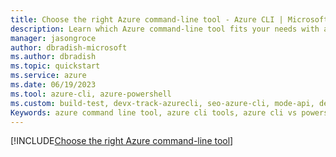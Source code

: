 ```yaml
---
title: Choose the right Azure command-line tool - Azure CLI | Microsoft Docs
description: Learn which Azure command-line tool fits your needs with an Azure CLI vs Azure PowerShell comparison — get started with your preferred command-line tool.
manager: jasongroce
author: dbradish-microsoft
ms.author: dbradish
ms.topic: quickstart
ms.service: azure
ms.date: 06/19/2023
ms.tool: azure-cli, azure-powershell
ms.custom: build-test, devx-track-azurecli, seo-azure-cli, mode-api, devx-track-azurepowershell
Keywords: azure command line tool, azure cli tools, azure cli vs powershell, azure cli powershell, powershell cli, azure cli vs cloud shell, shell environment
---
```


[!INCLUDE[Choose the right Azure command-line tool](~/azure-dev-docs-pr/articles/includes/choose-the-right-azure-command-line-tool.md)]
